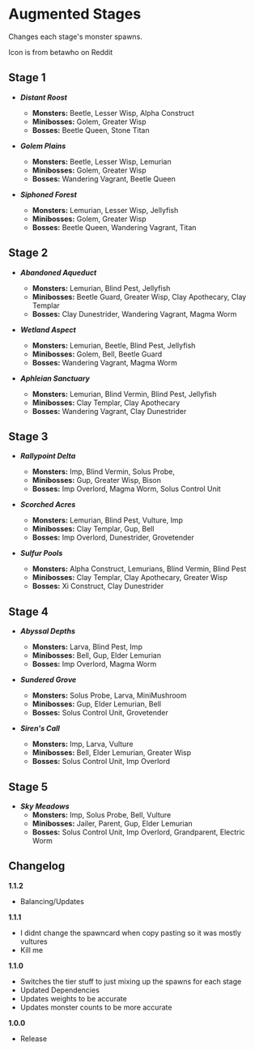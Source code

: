 # Augmented Stages

Changes each stage's monster spawns.

Icon is from betawho on Reddit

## Stage 1
- ***Distant Roost***
  - **Monsters:** Beetle, Lesser Wisp, Alpha Construct
  - **Minibosses:** Golem, Greater Wisp
  - **Bosses:** Beetle Queen, Stone Titan

- ***Golem Plains***
  - **Monsters:** Beetle, Lesser Wisp, Lemurian
  - **Minibosses:** Golem, Greater Wisp
  - **Bosses:** Wandering Vagrant, Beetle Queen

- ***Siphoned Forest***
  - **Monsters:** Lemurian, Lesser Wisp, Jellyfish
  - **Minibosses:** Golem, Greater Wisp
  - **Bosses:** Beetle Queen, Wandering Vagrant, Titan

## Stage 2
- ***Abandoned Aqueduct***
  - **Monsters:** Lemurian, Blind Pest, Jellyfish
  - **Minibosses:** Beetle Guard, Greater Wisp, Clay Apothecary, Clay Templar
  - **Bosses:** Clay Dunestrider, Wandering Vagrant, Magma Worm

- ***Wetland Aspect***
  - **Monsters:** Lemurian, Beetle, Blind Pest, Jellyfish
  - **Minibosses:** Golem, Bell, Beetle Guard
  - **Bosses:** Wandering Vagrant, Magma Worm

- ***Aphleian Sanctuary***
  - **Monsters:** Lemurian, Blind Vermin, Blind Pest, Jellyfish
  - **Minibosses:** Clay Templar, Clay Apothecary
  - **Bosses:** Wandering Vagrant, Clay Dunestrider

## Stage 3
- ***Rallypoint Delta***
  - **Monsters:** Imp, Blind Vermin, Solus Probe,
  - **Minibosses:** Gup, Greater Wisp, Bison
  - **Bosses:** Imp Overlord, Magma Worm, Solus Control Unit

- ***Scorched Acres***
  - **Monsters:** Lemurian, Blind Pest, Vulture, Imp
  - **Minibosses:** Clay Templar, Gup, Bell
  - **Bosses:** Imp Overlord, Dunestrider, Grovetender

- ***Sulfur Pools***
  - **Monsters:** Alpha Construct, Lemurians, Blind Vermin, Blind Pest
  - **Minibosses:** Clay Templar, Clay Apothecary, Greater Wisp
  - **Bosses:** Xi Construct, Clay Dunestrider

## Stage 4
- ***Abyssal Depths***
  - **Monsters:** Larva, Blind Pest, Imp
  - **Minibosses:** Bell, Gup, Elder Lemurian
  - **Bosses:** Imp Overlord, Magma Worm

- ***Sundered Grove***
  - **Monsters:** Solus Probe, Larva, MiniMushroom
  - **Minibosses:** Gup, Elder Lemurian, Bell
  - **Bosses:** Solus Control Unit, Grovetender

- ***Siren's Call***
  - **Monsters:** Imp, Larva, Vulture
  - **Minibosses:** Bell, Elder Lemurian, Greater Wisp
  - **Bosses:** Solus Control Unit, Imp Overlord

## Stage 5
- ***Sky Meadows***
  - **Monsters:** Imp, Solus Probe, Bell, Vulture
  - **Minibosses:** Jailer, Parent, Gup, Elder Lemurian
  - **Bosses:** Solus Control Unit, Imp Overlord, Grandparent, Electric Worm

## Changelog

**1.1.2**
* Balancing/Updates

**1.1.1**
* I didnt change the spawncard when copy pasting so it was mostly vultures
* Kill me

**1.1.0**
* Switches the tier stuff to just mixing up the spawns for each stage
* Updated Dependencies
* Updates weights to be accurate
* Updates monster counts to be more accurate

**1.0.0**
* Release
